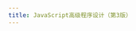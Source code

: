 ```yaml
---
title: JavaScript高级程序设计（第3版）
---
```


<template>
    <div id="example"></div>
</template>

<script>
export default {
    mounted(){
        var pdf = {}
        require('./pdf.js')
        window.PDFObject.embed("/JavaScript3.pdf", "#example");
    }
}
</script>
<style>
    #example{
        height:52.5rem;
    }
</style>
